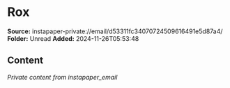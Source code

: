 # Rox

**Source:** instapaper-private://email/d53311fc34070724509616491e5d87a4/
**Folder:** Unread
**Added:** 2024-11-26T05:53:48




## Content
*Private content from instapaper_email*
